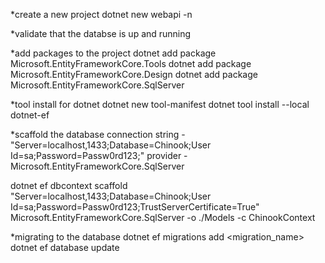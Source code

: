 *create a new project
dotnet new webapi -n <project>

*validate that the databse is up and running

*add packages to the project
dotnet add package Microsoft.EntityFrameworkCore.Tools
dotnet add package Microsoft.EntityFrameworkCore.Design
dotnet add package Microsoft.EntityFrameworkCore.SqlServer

*tool install for dotnet
dotnet new tool-manifest
dotnet tool install --local dotnet-ef

*scaffold the database
connection string - "Server=localhost,1433;Database=Chinook;User Id=sa;Password=Passw0rd123;"
provider - Microsoft.EntityFrameworkCore.SqlServer

dotnet ef dbcontext scaffold "Server=localhost,1433;Database=Chinook;User Id=sa;Password=Passw0rd123;TrustServerCertificate=True" Microsoft.EntityFrameworkCore.SqlServer -o ./Models -c ChinookContext

*migrating to the database
dotnet ef migrations add <migration_name>
dotnet ef database update
